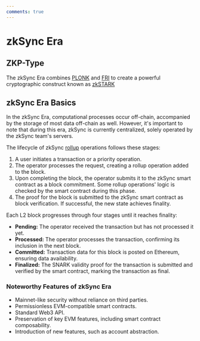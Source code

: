 ```yaml
---
comments: true
---
```


# zkSync Era

## ZKP-Type

The zkSync Era combines [PLONK](plonk.md) and [FRI](fri.md) to create a powerful cryptographic construct known
as [zkSTARK](../terms/zkSTARK.md)

## zkSync Era Basics

In the zkSync Era, computational processes occur off-chain, accompanied by the storage of most data off-chain as well.
However, it's important to note that during this era, zkSync is currently centralized, solely operated by the zkSync
team's servers.

The lifecycle of zkSync [rollup](../terms/rollup.md) operations follows these stages:

1. A user initiates a transaction or a priority operation.
2. The operator processes the request, creating a rollup operation added to the block.
3. Upon completing the block, the operator submits it to the zkSync smart contract as a block commitment. Some rollup
   operations' logic is checked by the smart contract during this phase.
4. The proof for the block is submitted to the zkSync smart contract as block verification. If successful, the new state
   achieves finality.

Each L2 block progresses through four stages until it reaches finality:

- **Pending:** The operator received the transaction but has not processed it yet.
- **Processed:** The operator processes the transaction, confirming its inclusion in the next block.
- **Committed:** Transaction data for this block is posted on Ethereum, ensuring data availability.
- **Finalized:** The SNARK validity proof for the transaction is submitted and verified by the smart contract, marking
  the transaction as final.

### Noteworthy Features of zkSync Era

- Mainnet-like security without reliance on third parties.
- Permissionless EVM-compatible smart contracts.
- Standard Web3 API.
- Preservation of key EVM features, including smart contract composability.
- Introduction of new features, such as account abstraction.
